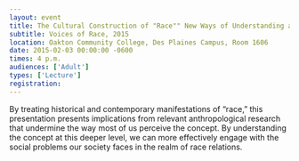 ```yaml
---
layout: event
title: The Cultural Construction of "Race"" New Ways of Understanding a Misunderstood Concept.  Presented by Evin Rodkey, PhD, Anthropologist at University of Illinois at Chicago
subtitle: Voices of Race, 2015
location: Oakton Community College, Des Plaines Campus, Room 1606
date: 2015-02-03 00:00:00 -0600
times: 4 p.m.
audiences: ['Adult']
types: ['Lecture']
registration: 
---
```

By treating historical and contemporary manifestations of “race,” this presentation presents implications from relevant anthropological research that undermine the way most of us perceive the concept.  By understanding the concept at this deeper level, we can more effectively engage with the social problems our society faces in the realm of race relations.
